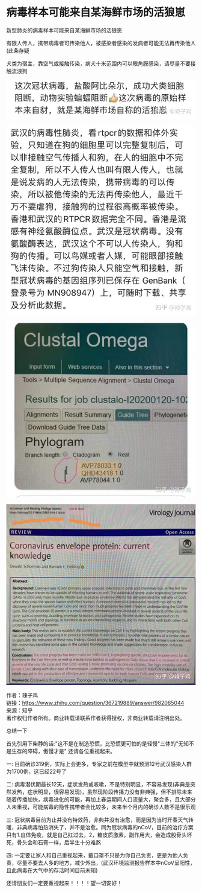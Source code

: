 # 病毒样本可能来自某海鲜市场的活狼崽

新型肺炎的病毒样本可能来自某海鲜市场的活狼崽

有限人传人，携带病毒者可传染他人，被感染者感染的发病者可能无法再传染他人\(此条存疑

犬类为宿主，靠空气或接触传染，病犬十米范围内可以眼角膜感染，请尽量不要接触流浪狗

![](../.gitbook/assets/image%20%284%29.png)

![](../.gitbook/assets/image%20%2810%29.png)

![](../.gitbook/assets/image%20%286%29.png)

![](../.gitbook/assets/image.png)

作者：辣子鸡  
链接：https://www.zhihu.com/question/367219889/answer/982065044  
来源：知乎  
著作权归作者所有。商业转载请联系作者获得授权，非商业转载请注明出处。  
  


总结一下

首先引用下柴静的话:"这不是在制造恐慌，比恐慌更可怕的是轻慢"三体的"无知不是生存的障碍，傲慢才是" 还请各位重视起来。

 一: 目前确诊319例，实际上会更多，专家之前在模型中就预测12号武汉感染人群为1700例，这已经22号了

 二: 病毒潜伏期最长12天，症状发热或咳嗽，不是特别明显，不容易发现\(非典是突然发热，症状明显，很容易发现\)，虽然现阶段传播力没有非典强，但不排除未来随着传播加快，病毒进化的可能，再加上春运期间人口流量大，聚会多，且大部分人未重视，可能病毒的隐性携带者会比较多，未来半个月内的确诊人数不是很乐观

 三: 冠状病毒目前为止并没有特效药，非典并没有治愈，而是因为当时开春天气转暖，非典病毒怕热消失了，并不是治愈。同为冠状病毒的nCoV，目前的治疗方案只有1.自体免疫，就是自己扛过去，2，糖皮质激素，副作用大，会造成股骨头坏死，骨头会和石膏一样，后半生十分难熬

 四: 一定要让家人和自己重视起来，戴口罩不只是为你自己负责，更是为他人负责，尽量不要去人多的地方，减少外出，\(武汉环境监测报告样本中nCoV呈阳性，且此病毒在大气中的存活时间目前未知\)

还请朋友们一定要重视起来！！！！望一切安好！

